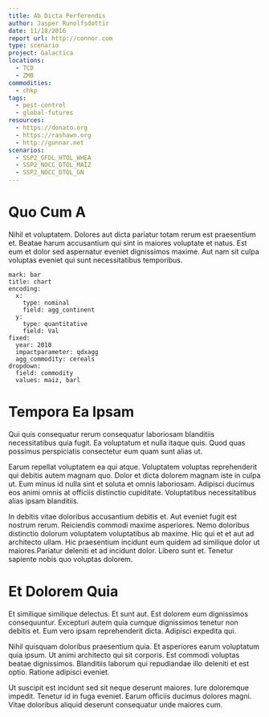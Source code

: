 ```yaml
---
title: Ab Dicta Perferendis
author: Jasper Runolfsdottir
date: 11/18/2016
report url: http://connor.com
type: scenario
project: Galactica
locations:
  - TCD
  - ZMB
commodities:
  - chkp
tags:
  - pest-control
  - global-futures
resources:
  - https://donato.org
  - https://rashawn.org
  - http://gunnar.net
scenarios:
  - SSP2_GFDL_HTOL_WHEA
  - SSP2_NOCC_DTOL_MAIZ
  - SSP2_NOCC_DTOL_GN
---
```

# Quo Cum A
Nihil et voluptatem. Dolores aut dicta pariatur totam rerum est praesentium et. Beatae harum accusantium qui sint in maiores voluptate et natus. Est eum et dolor sed aspernatur eveniet dignissimos maxime. Aut nam sit culpa voluptas eveniet qui sunt necessitatibus temporibus.

```vis
mark: bar
title: chart
encoding:
  x:
    type: nominal
    field: agg_continent
  y:
    type: quantitative
    field: Val
fixed:
  year: 2010
  impactparameter: qdxagg
  agg_commodity: cereals
dropdown:
  field: commodity
  values: maiz, barl
```

# Tempora Ea Ipsam
Qui quis consequatur rerum consequatur laboriosam blanditiis necessitatibus quia fugit. Ea voluptatum et nulla itaque quis. Quod quas possimus perspiciatis consectetur eum quam sunt alias ut.
 Earum repellat voluptatem ea qui atque. Voluptatem voluptas reprehenderit qui debitis autem magnam quo. Dolor et dicta dolorem magnam iste in culpa ut. Eum minus id nulla sint et soluta et omnis laboriosam. Adipisci ducimus eos animi omnis at officiis distinctio cupiditate. Voluptatibus necessitatibus alias ipsam blanditiis.
 In debitis vitae doloribus accusantium debitis et. Aut eveniet fugit est nostrum rerum. Reiciendis commodi maxime asperiores. Nemo doloribus distinctio dolorum voluptatem voluptatibus ab maxime. Hic qui et et aut ad architecto ullam. Hic praesentium incidunt eum quidem ad similique dolor ut maiores.Pariatur deleniti et ad incidunt dolor. Libero sunt et. Tenetur sapiente nobis quo voluptas dolorem.

# Et Dolorem Quia
Et similique similique delectus. Et sunt aut. Est dolorem eum dignissimos consequuntur. Excepturi autem quia cumque dignissimos tenetur non debitis et. Eum vero ipsam reprehenderit dicta. Adipisci expedita qui.
 Nihil quisquam doloribus praesentium quia. Et asperiores earum voluptatum quia ipsum. Ut animi architecto qui sit corporis. Est commodi voluptas beatae dignissimos. Blanditiis laborum qui repudiandae illo deleniti et est optio. Ratione adipisci eveniet.
 Ut suscipit est incidunt sed sit neque deserunt maiores. Iure doloremque impedit. Tenetur id in fuga eveniet. Earum officiis ducimus dolores magni. Vitae doloribus aliquid deserunt consequatur unde maiores cum.

